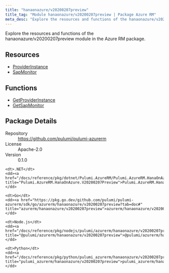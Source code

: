 ```yaml
---
title: "hanaonazure/v20200207preview"
title_tag: "Module hanaonazure/v20200207preview | Package Azure RM"
meta_desc: "Explore the resources and functions of the hanaonazure/v20200207preview module in the Azure RM package."
---
```


<!-- WARNING: this file was generated by Pulumi Docs Generator. -->
<!-- Do not edit by hand unless you're certain you know what you are doing! -->

Explore the resources and functions of the hanaonazure/v20200207preview module in the Azure RM package.

<h2 id="resources">Resources</h2>
<ul class="api">
    <li><a href="providerinstance" title="ProviderInstance"><span class="symbol resource"></span>ProviderInstance</a></li>
    <li><a href="sapmonitor" title="SapMonitor"><span class="symbol resource"></span>SapMonitor</a></li>
</ul>

<h2 id="functions">Functions</h2>
<ul class="api">
    <li><a href="getproviderinstance" title="GetProviderInstance"><span class="symbol function"></span>GetProviderInstance</a></li>
    <li><a href="getsapmonitor" title="GetSapMonitor"><span class="symbol function"></span>GetSapMonitor</a></li>
</ul>

<h2 id="package-details">Package Details</h2>
<dl class="package-details">
	<dt>Repository</dt>
	<dd><a href="https://github.com/pulumi/pulumi-azurerm">https://github.com/pulumi/pulumi-azurerm</a></dd>
	<dt>License</dt>
	<dd>Apache-2.0</dd>
	<dt>Version</dt>
	<dd>0.1.0</dd>
</dl>



<dl class="tabular">

    <dt>.NET</dt>
    <dd><a href="/docs/reference/pkg/dotnet/Pulumi.AzureRM/Pulumi.AzureRM.HanaOnAzure.V20200207Preview.html" title="Pulumi.AzureRM.HanaOnAzure.V20200207Preview">Pulumi.AzureRM.HanaOnAzure.V20200207Preview</a></dd>

    <dt>Go</dt>
    <dd><a href="https://pkg.go.dev/github.com/pulumi/pulumi-azurerm/sdk/go/azurerm/hanaonazure/v20200207preview?tab=doc#" title="azurerm/hanaonazure/v20200207preview">azurerm/hanaonazure/v20200207preview</a></dd>

    <dt>Node.js</dt>
    <dd><a href="/docs/reference/pkg/nodejs/pulumi/azurerm/hanaonazure/v20200207preview/#" title="@pulumi/azurerm/hanaonazure/v20200207preview">@pulumi/azurerm/hanaonazure/v20200207preview</a></dd>

    <dt>Python</dt>
    <dd><a href="/docs/reference/pkg/python/pulumi_azurerm/hanaonazure/v20200207preview" title="pulumi_azurerm/hanaonazure/v20200207preview">pulumi_azurerm/hanaonazure/v20200207preview</a></dd>

</dl>

